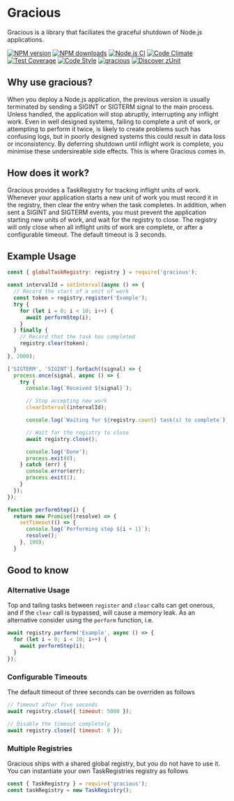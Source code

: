 # Gracious

Gracious is a library that faciliates the graceful shutdown of Node.js applications.

[![NPM version](https://img.shields.io/npm/v/gracious.svg?style=flat-square)](https://www.npmjs.com/package/gracious)
[![NPM downloads](https://img.shields.io/npm/dm/gracious.svg?style=flat-square)](https://www.npmjs.com/package/gracious)
[![Node.js CI](https://github.com/acuminous/gracious/workflows/Node.js%20CI/badge.svg)](https://github.com/acuminous/gracious/actions?query=workflow%3A%22Node.js+CI%22)
[![Code Climate](https://codeclimate.com/github/acuminous/gracious/badges/gpa.svg)](https://codeclimate.com/github/acuminous/gracious)
[![Test Coverage](https://codeclimate.com/github/acuminous/gracious/badges/coverage.svg)](https://codeclimate.com/github/acuminous/gracious/coverage)
[![Code Style](https://img.shields.io/badge/code%20style-prettier-brightgreen.svg)](https://github.com/prettier/prettier)
[![gracious](https://snyk.io/advisor/npm-package/gracious/badge.svg)](https://snyk.io/advisor/npm-package/gracious)
[![Discover zUnit](https://img.shields.io/badge/Discover-zUnit-brightgreen)](https://www.npmjs.com/package/zunit)

## Why use gracious?

When you deploy a Node.js application, the previous version is usually terminated by sending a SIGINT or SIGTERM signal to the main process. Unless handled, the application will stop abruptly, interrupting any inflight work. Even in well designed systems, failing to complete a unit of work, or attempting to perform it twice, is likely to create problems such has confusing logs, but in poorly designed systems this could result in data loss or inconsistency. By deferring shutdown until inflight work is complete, you minimise these undersireable side effects. This is where Gracious comes in.

## How does it work?

Gracious provides a TaskRegistry for tracking inflight units of work. Whenever your application starts a new unit of work you must record it in the registry, then clear the entry when the task completes.
In addition, when sent a SIGINT and SIGTERM events, you must prevent the application starting new units of work, and wait for the registry to close. The registry will only close when all inflight units of work are complete, or after a configurable timeout. The default timeout is 3 seconds.

## Example Usage

```js
const { globalTaskRegistry: registry } = require('gracious');

const intervalId = setInterval(async () => {
  // Record the start of a unit of work
  const token = registry.register('Example');
  try {
    for (let i = 0; i < 10; i++) {
      await performStep(i);
    }
  } finally {
    // Record that the task has completed
    registry.clear(token);
  }
}, 2000);

['SIGTERM', 'SIGINT'].forEach((signal) => {
  process.once(signal, async () => {
    try {
      console.log(`Received ${signal}`);

      // Stop accepting new work
      clearInterval(intervalId);

      console.log(`Waiting for ${registry.count} task(s) to complete`);

      // Wait for the registry to close
      await registry.close();

      console.log('Done');
      process.exit(0);
    } catch (err) {
      console.error(err);
      process.exit(1);
    }
  });
});

function performStep(i) {
  return new Promise((resolve) => {
    setTimeout(() => {
      console.log(`Performing step ${i + 1}`);
      resolve();
    }, 100);
  }
```

## Good to know

### Alternative Usage

Top and tailing tasks between `register` and `clear` calls can get onerous, and if the `clear` call is bypassed, will cause a memory leak. As an alternative consider using the `perform` function, i.e.

```js
await registry.perform('Example', async () => {
  for (let i = 0; i < 10; i++) {
    await performStep(i);
  }
});
```

### Configurable Timeouts

The default timeout of three seconds can be overriden as follows

```js
// Timeout after five seconds
await registry.close({ timeout: 5000 });

// Disable the timeout completely
await registry.close({ timeout: 0 });
```

### Multiple Registries

Gracious ships with a shared global registry, but you do not have to use it. You can instantiate your own TaskRegistries registry as follows

```js
const { TaskRegistry } = require('gracious');
const taskRegistry = new TaskRegistry();
```
